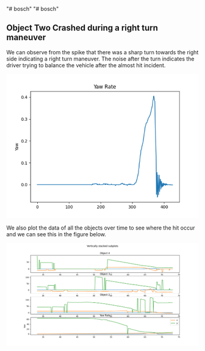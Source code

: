 "# bosch" 
"# bosch" 

## Object Two Crashed during a right turn maneuver

We can observe from the spike that there was a sharp turn towards the right side indicating a right turn maneuver. The noise after the turn indicates the driver trying to balance the vehicle after the almost hit incident.

![image](yaw.png)

We also plot the data of all the objects over time to see where the hit occur and we can see this in the figure below.

![image](Figure_1.png)
